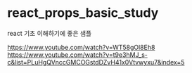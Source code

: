 # react_props_basic_study
react 기초 이해하기에 좋은 샘플

https://www.youtube.com/watch?v=WT58gOl8Eh8
https://www.youtube.com/watch?v=t9e3hMJ_s-c&list=PLuHgQVnccGMCOGstdDZvH41x0Vtvwyxu7&index=5
